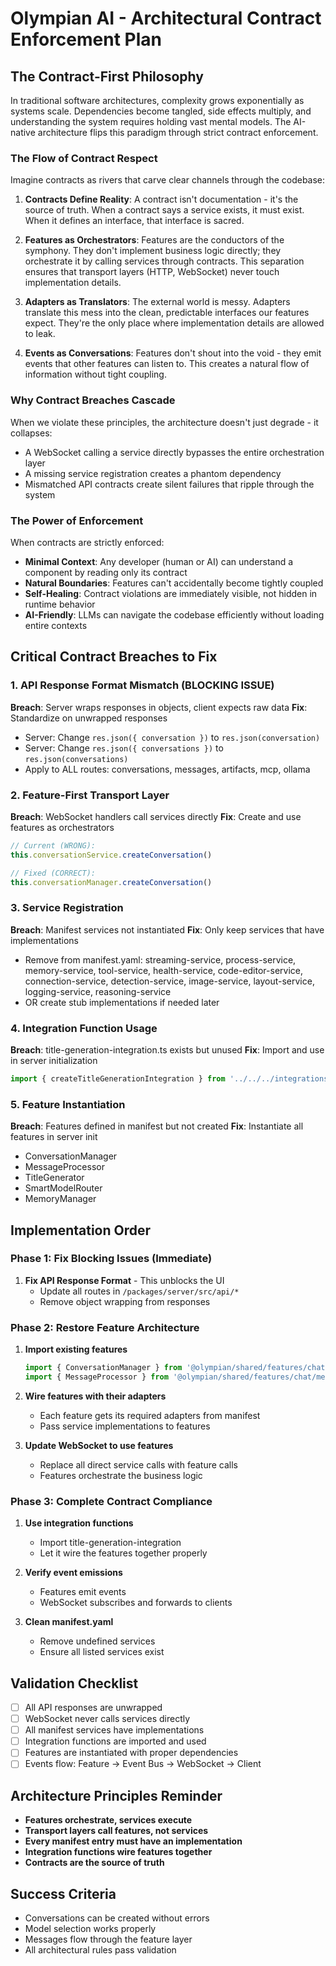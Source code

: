 # Olympian AI - Architectural Contract Enforcement Plan

## The Contract-First Philosophy

In traditional software architectures, complexity grows exponentially as systems scale. Dependencies become tangled, side effects multiply, and understanding the system requires holding vast mental models. The AI-native architecture flips this paradigm through strict contract enforcement.

### The Flow of Contract Respect

Imagine contracts as rivers that carve clear channels through the codebase:

1. **Contracts Define Reality**: A contract isn't documentation - it's the source of truth. When a contract says a service exists, it must exist. When it defines an interface, that interface is sacred.

2. **Features as Orchestrators**: Features are the conductors of the symphony. They don't implement business logic directly; they orchestrate it by calling services through contracts. This separation ensures that transport layers (HTTP, WebSocket) never touch implementation details.

3. **Adapters as Translators**: The external world is messy. Adapters translate this mess into the clean, predictable interfaces our features expect. They're the only place where implementation details are allowed to leak.

4. **Events as Conversations**: Features don't shout into the void - they emit events that other features can listen to. This creates a natural flow of information without tight coupling.

### Why Contract Breaches Cascade

When we violate these principles, the architecture doesn't just degrade - it collapses:
- A WebSocket calling a service directly bypasses the entire orchestration layer
- A missing service registration creates a phantom dependency
- Mismatched API contracts create silent failures that ripple through the system

### The Power of Enforcement

When contracts are strictly enforced:
- **Minimal Context**: Any developer (human or AI) can understand a component by reading only its contract
- **Natural Boundaries**: Features can't accidentally become tightly coupled
- **Self-Healing**: Contract violations are immediately visible, not hidden in runtime behavior
- **AI-Friendly**: LLMs can navigate the codebase efficiently without loading entire contexts

## Critical Contract Breaches to Fix

### 1. API Response Format Mismatch (BLOCKING ISSUE)
**Breach**: Server wraps responses in objects, client expects raw data
**Fix**: Standardize on unwrapped responses
- Server: Change `res.json({ conversation })` to `res.json(conversation)`
- Server: Change `res.json({ conversations })` to `res.json(conversations)`
- Apply to ALL routes: conversations, messages, artifacts, mcp, ollama

### 2. Feature-First Transport Layer
**Breach**: WebSocket handlers call services directly
**Fix**: Create and use features as orchestrators
```typescript
// Current (WRONG):
this.conversationService.createConversation()

// Fixed (CORRECT):
this.conversationManager.createConversation()
```

### 3. Service Registration
**Breach**: Manifest services not instantiated
**Fix**: Only keep services that have implementations
- Remove from manifest.yaml: streaming-service, process-service, memory-service, tool-service, health-service, code-editor-service, connection-service, detection-service, image-service, layout-service, logging-service, reasoning-service
- OR create stub implementations if needed later

### 4. Integration Function Usage
**Breach**: title-generation-integration.ts exists but unused
**Fix**: Import and use in server initialization
```typescript
import { createTitleGenerationIntegration } from '../../../integrations/title-generation-integration';
```

### 5. Feature Instantiation
**Breach**: Features defined in manifest but not created
**Fix**: Instantiate all features in server init
- ConversationManager
- MessageProcessor
- TitleGenerator
- SmartModelRouter
- MemoryManager

## Implementation Order

### Phase 1: Fix Blocking Issues (Immediate)
1. **Fix API Response Format** - This unblocks the UI
   - Update all routes in `/packages/server/src/api/*`
   - Remove object wrapping from responses

### Phase 2: Restore Feature Architecture
1. **Import existing features**
   ```typescript
   import { ConversationManager } from '@olympian/shared/features/chat/conversation-manager';
   import { MessageProcessor } from '@olympian/shared/features/chat/message-processor';
   ```

2. **Wire features with their adapters**
   - Each feature gets its required adapters from manifest
   - Pass service implementations to features

3. **Update WebSocket to use features**
   - Replace all direct service calls with feature calls
   - Features orchestrate the business logic

### Phase 3: Complete Contract Compliance
1. **Use integration functions**
   - Import title-generation-integration
   - Let it wire the features together properly

2. **Verify event emissions**
   - Features emit events
   - WebSocket subscribes and forwards to clients

3. **Clean manifest.yaml**
   - Remove undefined services
   - Ensure all listed services exist

## Validation Checklist
- [ ] All API responses are unwrapped
- [ ] WebSocket never calls services directly
- [ ] All manifest services have implementations
- [ ] Integration functions are imported and used
- [ ] Features are instantiated with proper dependencies
- [ ] Events flow: Feature → Event Bus → WebSocket → Client

## Architecture Principles Reminder
- **Features orchestrate, services execute**
- **Transport layers call features, not services**
- **Every manifest entry must have an implementation**
- **Integration functions wire features together**
- **Contracts are the source of truth**

## Success Criteria
- Conversations can be created without errors
- Model selection works properly
- Messages flow through the feature layer
- All architectural rules pass validation
